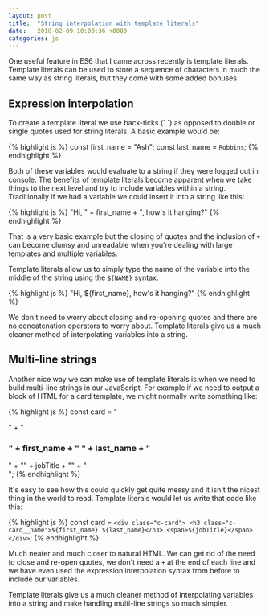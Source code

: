 ```yaml
---
layout: post
title:  "String interpolation with template literals"
date:   2018-02-09 10:00:36 +0000
categories: js
---
```

One useful feature in ES6 that I came across recently is template literals. Template literals can be used to store a sequence of characters in much the same way as string literals, but they come with some added bonuses.

## Expression interpolation

To create a template literal we use back-ticks (\` \`) as opposed to double or single quotes used for string literals. A basic example would be:

{% highlight js %}
const first_name =  "Ash";
const last_name = `Robbins`;
{% endhighlight %}

Both of these variables would evaluate to a string if they were logged out in console. The benefits of template literals become apparent when we take things to the next level and try to include variables within a string. Traditionally if we had a variable we could insert it into a string like this:

{% highlight js %}
"Hi, " + first_name + ", how's it hanging?"
{% endhighlight %}

That is a very basic example but the closing of quotes and the inclusion of `+` can become clumsy and unreadable when you're dealing with large templates and multiple variables.

Template literals allow us to simply type the name of the variable into the middle of the string using the `${NAME}` syntax.

{% highlight js %}
"Hi, ${first_name}, how's it hanging?"
{% endhighlight %}

We don't need to worry about closing and re-opening quotes and there are no concatenation operators to worry about. Template literals give us a much cleaner method of interpolating variables into a string.

## Multi-line strings

Another nice way we can make use of template literals is when we need to build multi-line strings in our JavaScript. For example if we need to output a block of HTML for a card template, we might normally write something like:

{% highlight js %}
const card = "<div class='c-card'>" +
                "<h3 class='c-card__name'>" + first_name + " " + last_name + "</h3>" +
                "<span>" + jobTitle + "</span>" +
            "</div>";
{% endhighlight %}

It's easy to see how this could quickly get quite messy and it isn't the nicest thing in the world to read. Template literals would let us write that code like this:

{% highlight js %}
const card = `<div class="c-card">
                <h3 class="c-card__name">${first_name} ${last_name}</h3>
                <span>${jobTitle}</span>
            </div>`;
{% endhighlight %}

Much neater and much closer to natural HTML. We can get rid of the need to close and re-open quotes, we don't need a `+` at the end of each line and we have even used the expression interpolation syntax from before to include our variables.

Template literals give us a much cleaner method of interpolating variables into a string and make handling multi-line strings so much simpler.
